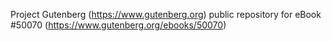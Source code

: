 Project Gutenberg (https://www.gutenberg.org) public repository for eBook #50070 (https://www.gutenberg.org/ebooks/50070)
